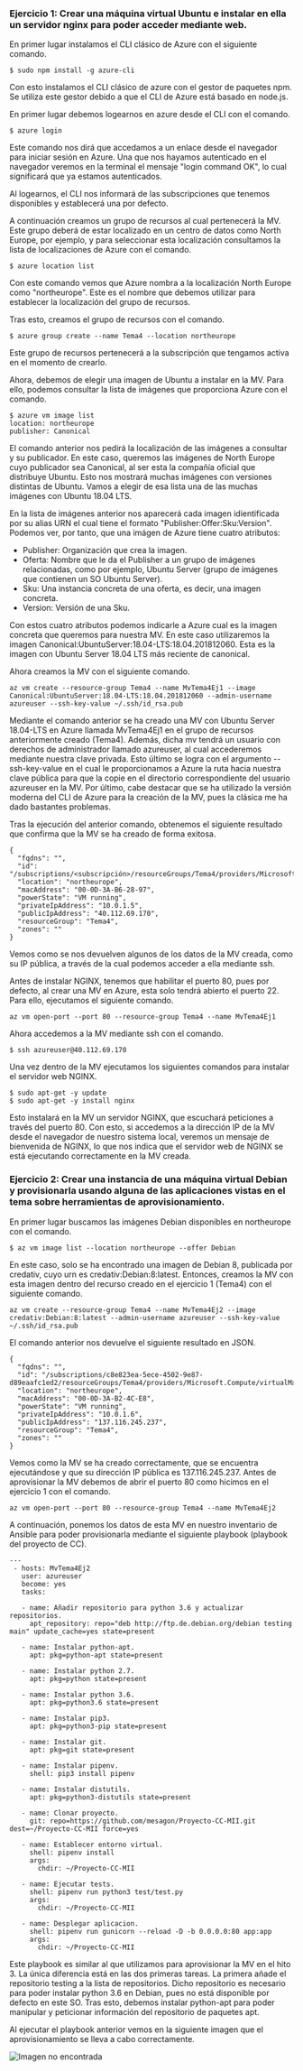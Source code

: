 ### Ejercicio 1: Crear una máquina virtual Ubuntu e instalar en ella un servidor nginx para poder acceder mediante web.

En primer lugar instalamos el CLI clásico de Azure con el siguiente comando.

~~~
$ sudo npm install -g azure-cli
~~~

Con esto instalamos el CLI clásico de azure con el gestor de paquetes npm. Se utiliza este gestor debido a que el CLI de Azure está basado en node.js.

En primer lugar debemos logearnos en azure desde el CLI con el comando.

~~~
$ azure login
~~~

Este comando nos dirá que accedamos a un enlace desde el navegador para iniciar sesión en Azure. Una que nos hayamos autenticado en el navegador veremos en la terminal el mensaje "login command OK", lo cual significará que ya estamos autenticados.

Al logearnos, el CLI nos informará de las subscripciones que tenemos disponibles y establecerá una por defecto.

A continuación creamos un grupo de recursos al cual pertenecerá la MV. Este grupo deberá de estar localizado en un centro de datos como North Europe, por ejemplo, y para seleccionar esta localización consultamos la lista de localizaciones de Azure con el comando.

~~~
$ azure location list
~~~

Con este comando vemos que Azure nombra a la localización North Europe como "northeurope". Este es el nombre que debemos utilizar para establecer la localización del grupo de recursos.

Tras esto, creamos el grupo de recursos con el comando.

~~~
$ azure group create --name Tema4 --location northeurope
~~~

Este grupo de recursos pertenecerá a la subscripción que tengamos activa en el momento de crearlo.

Ahora, debemos de elegir una imagen de Ubuntu a instalar en la MV. Para ello, podemos consultar la lista de imágenes que proporciona Azure con el comando.

~~~
$ azure vm image list
location: northeurope
publisher: Canonical
~~~

El comando anterior nos pedirá la localización de las imágenes a consultar y su publicador. En este caso, queremos las imágenes de North Europe cuyo publicador sea Canonical, al ser esta la compañía oficial que distribuye Ubuntu. Esto nos mostrará muchas imágenes con versiones distintas de Ubuntu. Vamos a elegir de esa lista una de las muchas imágenes con Ubuntu 18.04 LTS.

En la lista de imágenes anterior nos aparecerá cada imagen idientificada por su alias URN el cual tiene el formato "Publisher:Offer:Sku:Version". Podemos ver, por tanto, que una imágen de Azure tiene cuatro atributos:

- Publisher: Organización que crea la imagen.
- Oferta: Nombre que le da el Publisher a un grupo de imágenes relacionadas, como por ejemplo, Ubuntu Server (grupo de imágenes que contienen un SO Ubuntu Server).
- Sku: Una instancia concreta de una oferta, es decir, una imagen concreta.
- Version: Versión de una Sku.

Con estos cuatro atributos podemos indicarle a Azure cual es la imagen concreta que queremos para nuestra MV. En este caso utilizaremos la imagen Canonical:UbuntuServer:18.04-LTS:18.04.201812060. Esta es la imagen con Ubuntu Server 18.04 LTS más reciente de canonical.

Ahora creamos la MV con el siguiente comando.

~~~
az vm create --resource-group Tema4 --name MvTema4Ej1 --image Canonical:UbuntuServer:18.04-LTS:18.04.201812060 --admin-username azureuser --ssh-key-value ~/.ssh/id_rsa.pub
~~~

Mediante el comando anterior se ha creado una MV con Ubuntu Server 18.04-LTS en Azure llamada MvTema4Ej1 en el grupo de recursos anteriormente creado (Tema4). Además, dicha mv tendrá un usuario con derechos de administrador llamado azureuser, al cual accederemos mediante nuestra clave privada. Esto último se logra con el argumento --ssh-key-value en el cual le proporcionamos a Azure la ruta hacia nuestra clave pública para que la copie en el directorio correspondiente del usuario azureuser en la MV. Por último, cabe destacar que se ha utilizado la versión moderna del CLI de Azure para la creación de la MV, pues la clásica me ha dado bastantes problemas.

Tras la ejecución del anterior comando, obtenemos el siguiente resultado que confirma que la MV se ha creado de forma exitosa.

~~~
{
  "fqdns": "",
  "id": "/subscriptions/<subscripción>/resourceGroups/Tema4/providers/Microsoft.Compute/virtualMachines/MvTema4Ej1",
  "location": "northeurope",
  "macAddress": "00-0D-3A-B6-28-97",
  "powerState": "VM running",
  "privateIpAddress": "10.0.1.5",
  "publicIpAddress": "40.112.69.170",
  "resourceGroup": "Tema4",
  "zones": ""
}
~~~

Vemos como se nos devuelven algunos de los datos de la MV creada, como su IP pública, a través de la cual podemos acceder a ella mediante ssh.

Antes de instalar NGINX, tenemos que habilitar el puerto 80, pues por defecto, al crear una MV en Azure, esta solo tendrá abierto el puerto 22. Para ello, ejecutamos el siguiente comando.

~~~
az vm open-port --port 80 --resource-group Tema4 --name MvTema4Ej1
~~~

Ahora accedemos a la MV mediante ssh con el comando.

~~~
$ ssh azureuser@40.112.69.170
~~~

Una vez dentro de la MV ejecutamos los siguientes comandos para instalar el servidor web NGINX.

~~~
$ sudo apt-get -y update
$ sudo apt-get -y install nginx
~~~

Esto instalará en la MV un servidor NGINX, que escuchará peticiones a través del puerto 80. Con esto, si accedemos a la dirección IP de la MV desde el navegador de nuestro sistema local, veremos un mensaje de bienvenida de NGINX, lo que nos indica que el servidor web de NGINX se está ejecutando correctamente en la MV creada.

### Ejercicio 2: Crear una instancia de una máquina virtual Debian y provisionarla usando alguna de las aplicaciones vistas en el tema sobre herramientas de aprovisionamiento.

En primer lugar buscamos las imágenes Debian disponibles en northeurope con el comando.

~~~
$ az vm image list --location northeurope --offer Debian
~~~

En este caso, solo se ha encontrado una imagen de Debian 8, publicada por credativ, cuyo urn es credativ:Debian:8:latest. Entonces, creamos la MV con esta imagen dentro del recurso creado en el ejercicio 1 (Tema4) con el siguiente comando.

~~~
az vm create --resource-group Tema4 --name MvTema4Ej2 --image credativ:Debian:8:latest --admin-username azureuser --ssh-key-value ~/.ssh/id_rsa.pub
~~~

El comando anterior nos devuelve el siguiente resultado en JSON.

~~~
{
  "fqdns": "",
  "id": "/subscriptions/c8e823ea-5ece-4502-9e87-d89eaafc1ed2/resourceGroups/Tema4/providers/Microsoft.Compute/virtualMachines/MvTema4Ej2",
  "location": "northeurope",
  "macAddress": "00-0D-3A-B2-4C-E8",
  "powerState": "VM running",
  "privateIpAddress": "10.0.1.6",
  "publicIpAddress": "137.116.245.237",
  "resourceGroup": "Tema4",
  "zones": ""
}
~~~

Vemos como la MV se ha creado correctamente, que se encuentra ejecutándose y que su dirección IP pública es 137.116.245.237. Antes de aprovisionar la MV debemos de abrir el puerto 80 como hicimos en el ejercicio 1 con el comando.

~~~
az vm open-port --port 80 --resource-group Tema4 --name MvTema4Ej2
~~~

A continuación, ponemos los datos de esta MV en nuestro inventario de Ansible para poder provisionarla mediante el siguiente playbook (playbook del proyecto de CC).

~~~
---
 - hosts: MvTema4Ej2
   user: azureuser
   become: yes
   tasks:

   - name: Añadir repositorio para python 3.6 y actualizar repositorios.
     apt_repository: repo="deb http://ftp.de.debian.org/debian testing main" update_cache=yes state=present

   - name: Instalar python-apt.
     apt: pkg=python-apt state=present

   - name: Instalar python 2.7.
     apt: pkg=python state=present

   - name: Instalar python 3.6.
     apt: pkg=python3.6 state=present

   - name: Instalar pip3.
     apt: pkg=python3-pip state=present

   - name: Instalar git.
     apt: pkg=git state=present

   - name: Instalar pipenv.
     shell: pip3 install pipenv

   - name: Instalar distutils.
     apt: pkg=python3-distutils state=present

   - name: Clonar proyecto.
     git: repo=https://github.com/mesagon/Proyecto-CC-MII.git dest=~/Proyecto-CC-MII force=yes

   - name: Establecer entorno virtual.
     shell: pipenv install
     args:
       chdir: ~/Proyecto-CC-MII

   - name: Ejecutar tests.
     shell: pipenv run python3 test/test.py
     args:
       chdir: ~/Proyecto-CC-MII

   - name: Desplegar aplicacion.
     shell: pipenv run gunicorn --reload -D -b 0.0.0.0:80 app:app
     args:
       chdir: ~/Proyecto-CC-MII
~~~

Este playbook es similar al que utilizamos para aprovisionar la MV en el hito 3. La única diferencia está en las dos primeras tareas. La primera añade el repositorio testing a la lista de repositorios. Dicho repositorio es necesario para poder instalar python 3.6 en Debian, pues no está disponible por defecto en este SO. Tras esto, debemos instalar python-apt para poder manipular y peticionar información del repositorio de paquetes apt.

Al ejecutar el playbook anterior vemos en la siguiente imagen que el aprovisionamiento se lleva a cabo correctamente.

![Imagen no encontrada](img/aprovisionamientoTema4Ej2.png)
